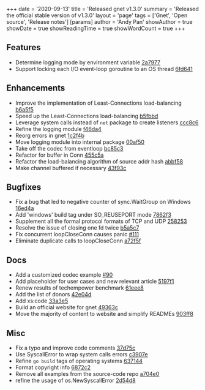 +++
date = '2020-09-13'
title = 'Released gnet v1.3.0'
summary = 'Released the official stable version of v1.3.0'
layout = 'page'
tags = ['Gnet', 'Open source', 'Release notes']
[params]
  author = 'Andy Pan'
showAuthor = true
showDate = true
showReadingTime = true
showWordCount = true
+++

## Features

- Determine logging mode by environment variable [2a7977](https://github.com/panjf2000/gnet/commit/2a7977feb33ba18f0c9d788dc611e85154df8548)
- Support locking each I/O event-loop goroutine to an OS thread [6fd641](https://github.com/panjf2000/gnet/commit/6fd6413920618f8cd9906923bd5768a43ce1c3b7)

## Enhancements

- Improve the implementation of Least-Connections load-balancing [b6a5f5](https://github.com/panjf2000/gnet/commit/b6a5f564a9eea9c3fbb977c5ef3c8163689a63d0)
- Speed up the Least-Connections load-balancing [b5fbbd](https://github.com/panjf2000/gnet/commit/b5fbbdac59588572b4a6e8c26bb6049cfd9b7211)
- Leverage system calls instead of `net` package to create listeners [ccc8c6](https://github.com/panjf2000/gnet/commit/ccc8c649f380c546242251911040c8935a2cbb57)
- Refine the logging module [f46da4](https://github.com/panjf2000/gnet/commit/f46da440d6435831558a1e8cbbd3f20a5ed2d773)
- Reorg errors in gnet [1c2f4b](https://github.com/panjf2000/gnet/commit/1c2f4b0c5127a4f40b5f635d604212a33e45a220)
- Move logging module into internal package [00af50](https://github.com/panjf2000/gnet/commit/00af504ed00ab0ecb6477956ef4fe81f1dadd66e)
- Take off the codec from eventloop [bc85c3](https://github.com/panjf2000/gnet/commit/bc85c34e5f347fa055b5fea1ecb84fbbdf85ef91)
- Refactor for buffer in Conn [455c5a](https://github.com/panjf2000/gnet/commit/455c5ae5241e0875fc79a9338fefc38b4a5c17bc)
- Refactor the load-balancing algorithm of source addr hash [abbf58](https://github.com/panjf2000/gnet/commit/abbf5820c1d264fa22e8bf8d00755d6093a86767)
- Make channel buffered if necessary [43f93c](https://github.com/panjf2000/gnet/commit/43f93ca57010dbb9b87f07928400301e487af65e)

## Bugfixes

- Fix a bug that led to negative counter of sync.WaitGroup on Windows [16ed4a](https://github.com/panjf2000/gnet/commit/16ed4ab6719b70b396b47d5d51c1f70f44e1205a)
- Add 'windows' build tag under SO_REUSEPORT mode [7862f3](https://github.com/panjf2000/gnet/commit/7862f3e2cb60554928c2d22f66213916dd69dbee)
- Supplement all the formal protocol formats of TCP and UDP [258253](https://github.com/panjf2000/gnet/commit/258253c7813a6577e338561f0c3da1bd7c5e57da)
- Resolve the issue of closing one fd twice [b5a5c7](https://github.com/panjf2000/gnet/commit/b5a5c715ca07f8b4e3c371a8460274e77953bbdf)
- Fix concurrent loopCloseConn causes panic [#111](https://github.com/panjf2000/gnet/pull/111)
- Eliminate duplicate calls to loopCloseConn [a72f5f](https://github.com/panjf2000/gnet/commit/a72f5fd30757fa51cad4ad10c9583468c450b68e)

## Docs

- Add a customized codec example [#90](https://github.com/panjf2000/gnet/pull/90)
- Add placeholder for user cases and new relevant article [5197f1](https://github.com/panjf2000/gnet/commit/5197f186792670851ddcfdbe94b5317196e3ef6a)
- Renew results of techempower benchmark [61eee8](https://github.com/panjf2000/gnet/commit/61eee8fa29105002d2e1af17d2c1afc54001c6be)
- Add the list of donors [42e04d](https://github.com/panjf2000/gnet/commit/42e04ddc6ba2299ab89d107d2731725dacb31dcf)
- Add xs:code [33a3e5](https://github.com/panjf2000/gnet/commit/33a3e5744e0c3c6c3ac1d3d965eabc5c5a93307d)
- Build an official website for gnet [49363c](https://github.com/panjf2000/gnet/commit/49363cd41c73852bf52807a59b980ff2968f2e46)
- Move the majority of content to website and simplify READMEs [903ff8](https://github.com/panjf2000/gnet/commit/903ff8433d2d635f86b366b79eb304915c3fa662)

## Misc

- Fix a typo and improve code comments [37d75c](https://github.com/panjf2000/gnet/commit/37d75cce99609c9c17f25df2f6cfbfd3cf212ef8)
- Use SyscallError to wrap system calls errors [c3907e](https://github.com/panjf2000/gnet/commit/c3907e00e2bb725cc4616587fb2e52f1c74c5999)
- Refine `go build` tags of operating systems [637144](https://github.com/panjf2000/gnet/commit/637144b487d4fa4f0a3ef40a2dada40586e188b5)
- Format copyright info [6872c2](https://github.com/panjf2000/gnet/commit/6872c20ab7c97342512149843322ff6111003ec3)
- Remove all examples from the source-code repo [a704e0](https://github.com/panjf2000/gnet/commit/a704e0683e9c261c9f1e49c7443086068160fed2)
- refine the usage of os.NewSyscallError [2d54d8](https://github.com/panjf2000/gnet/commit/2d54d80f42a6fa8e293db63a35033e1daa60cd56)
